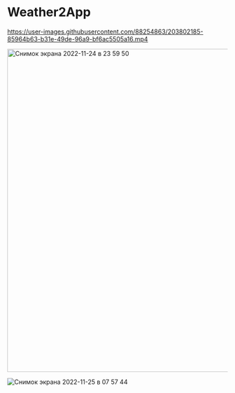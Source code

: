# Weather2App





https://user-images.githubusercontent.com/88254863/203802185-85964b63-b31e-49de-96a9-bf6ac5505a16.mp4

<img width="738" alt="Снимок экрана 2022-11-24 в 23 59 50" src="https://user-images.githubusercontent.com/88254863/203802334-88492c2f-de70-4b57-988c-79dde5bcbf07.png">


![Снимок экрана 2022-11-25 в 07 57 44](https://user-images.githubusercontent.com/88254863/203868157-0eda8be5-c346-4526-b534-f30990b3fd69.png)
